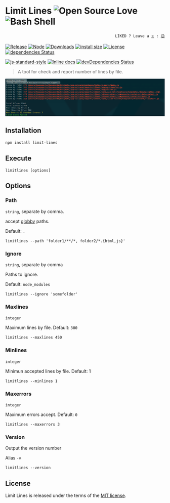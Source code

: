 # Limit Lines ![Open Source Love](https://github.com/ellerbrock/open-source-badges/blob/master/badges/open-source-v3/open-source.svg) <img src="https://badges.frapsoft.com/bash/v1/bash-150x25.png?v=103" alt="Bash Shell" width="120">

<p align="right">
  <code>LIKED ? Leave a <a href="https://github.com/tiagoporto/limit-lines/stargazers">⭐</a> : <a href="https://github.com/tiagoporto/limit-lines/issues">😞</a></code>
</p>

[![Release](https://img.shields.io/npm/v/limit-lines.svg?style=flat-square&label=release)](https://github.com/tiagoporto/limit-lines/releases)
[![Node](https://img.shields.io/node/v/limit-lines.svg?style=flat-square)](https://www.npmjs.com/package/limit-lines)
[![Downloads](https://img.shields.io/npm/dt/limit-lines.svg?style=flat-square)](https://www.npmjs.com/package/limit-lines)
[![install size](https://packagephobia.now.sh/badge?p=limit-lines)](https://packagephobia.now.sh/result?p=limit-lines)
[![License](https://img.shields.io/github/license/tiagoporto/limit-lines.svg?style=flat-square)](https://raw.githubusercontent.com/tiagoporto/limit-lines/master/LICENSE)
[![dependencies Status](https://img.shields.io/david/tiagoporto/limit-lines.svg?style=flat-square)](https://david-dm.org/tiagoporto/limit-lines)

<!-- [![Build Status](https://img.shields.io/travis/com/tiagoporto/limit-lines/master.svg?label=tests&logo=travis&style=flat-square)](https://travis-ci.com/tiagoporto/limit-lines) -->
<!-- [![Coverage Status](https://img.shields.io/coveralls/tiagoporto/limit-lines.svg?style=flat-square)](https://coveralls.io/github/tiagoporto/limit-lines) -->
<!-- [![Mutation testing cover](https://badge.stryker-mutator.io/github.com/tiagoporto/limit-lines/master)](https://stryker-mutator.github.io) -->

[![js-standard-style](https://img.shields.io/badge/code%20style-standard-yellow.svg?style=flat-square)](http://standardjs.com)
[![Inline docs](http://inch-ci.org/github/tiagoporto/limit-lines.svg?branch=master&style=flat-square)](http://inch-ci.org/github/tiagoporto/limit-lines)
[![devDependencies Status](https://img.shields.io/david/dev/tiagoporto/limit-lines.svg?style=flat-square)](https://david-dm.org/tiagoporto/limit-lines?type=dev)

> A tool for check and report number of lines by file.

![Screenshot](Screenshot.png)

## Installation

```
npm install limit-lines
```

## Execute

```
limitlines [options]
```

## Options

### Path

`string`, separate by comma.

accept [globby](https://github.com/sindresorhus/globby) paths.

Default: `.`

```
limitlines --path 'folder1/**/*, folder2/*.{html,js}'
```

### Ignore

`string`, separate by comma

Paths to ignore.

Default: `node_modules`

```
limitlines --ignore 'somefolder'
```

### Maxlines

`integer`

Maximum lines by file. Default: `300`

```
limitlines --maxlines 450
```

### Minlines

`integer`

Minimun accepted lines by file. Default: 1

```
limitlines --minlines 1
```

### Maxerrors

`integer`

Maximum errors accept. Default: `0`

```
limitlines --maxerrors 3
```

### Version

Output the version number

Alias `-v`

```
limitlines --version
```

## License

Limit Lines is released under the terms of the [MIT license](https://github.com/tiagoporto/limit-lines/blob/master/LICENSE).
